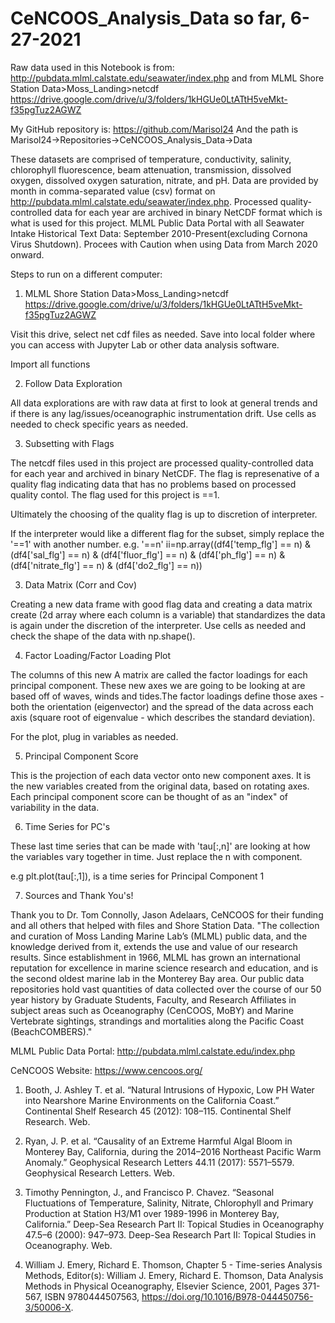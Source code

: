 # CeNCOOS_Analysis_Data so far, 6-27-2021

Raw data used in this Notebook is from: http://pubdata.mlml.calstate.edu/seawater/index.php and from MLML Shore Station Data>Moss_Landing>netcdf https://drive.google.com/drive/u/3/folders/1kHGUe0LtATtH5veMkt-f35pgTuz2AGWZ

My GitHub repository is: https://github.com/Marisol24
And the path is Marisol24->Repositories->CeNCOOS_Analysis_Data->Data

These datasets are comprised of temperature, conductivity, salinity, chlorophyll fluorescence, beam attenuation, transmission, dissolved oxygen, dissolved oxygen saturation, nitrate, and pH. 
Data are provided by month in comma-separated value (csv) format on http://pubdata.mlml.calstate.edu/seawater/index.php. Processed quality-controlled data for each year are archived in binary NetCDF format which is what is used for this project. 
MLML Public Data Portal with all Seawater Intake Historical Text Data: September 2010-Present(excluding Cornona Virus Shutdown). Procees with Caution when using Data from March 2020 onward.

Steps to run on a different computer:

1. MLML Shore Station Data>Moss_Landing>netcdf https://drive.google.com/drive/u/3/folders/1kHGUe0LtATtH5veMkt-f35pgTuz2AGWZ

Visit this drive, select net cdf files as needed. Save into local folder where you can access with Jupyter Lab or other data analysis software. 

Import all functions

2. Follow Data Exploration

All data explorations are with raw data at first to look at general trends and if there is any lag/issues/oceanographic instrumentation drift.
Use cells as needed to check specific years as needed. 

3. Subsetting with Flags

 The netcdf files used in this project are processed quality-controlled data for each year and archived in binary NetCDF. The flag is represenative of a quality flag indicating data that has no problems based on processed quality contol. The flag used for this project is ==1. 

Ultimately the choosing of the quality flag is up to discretion of interpreter.

If the interpreter would like a different flag for the subset, simply replace the '==1' with another number. e.g. '==n'
ii=np.array((df4['temp_flg'] == n) & (df4['sal_flg'] == n) & (df4['fluor_flg'] == n) & (df4['ph_flg'] == n) & (df4['nitrate_flg'] == n) & (df4['do2_flg'] == n))


3. Data Matrix (Corr and Cov)

Creating a new data frame with good flag data and creating a data matrix create (2d array where each column is a variable) that standardizes the data is again under the discretion of the interpreter. Use cells as needed and check the shape of the data with np.shape(). 

4. Factor Loading/Factor Loading Plot

 The columns of this new A matrix are called the factor loadings for each principal component. These new axes we are going to be looking at are based off of waves, winds and tides.The factor loadings define those axes - both the orientation (eigenvector) and the spread of the data across each axis (square root of eigenvalue - which describes the standard deviation).
 
 For the plot, plug in variables as needed. 
 
 5. Principal Component Score
 
 This is the projection of each data vector onto new component axes. It is the new variables created from the original data, based on rotating axes. Each principal component score can be thought of as an "index" of variability in the data. 
 
 6. Time Series for PC's
 
 These last time series that can be made with 'tau[:,n]' are looking at how the variables vary together in time. Just replace the n with component. 
 
 e.g plt.plot(tau[:,1]), is a time series for Principal Component 1

7. Sources and Thank You's!
 
 Thank you to Dr. Tom Connolly, Jason Adelaars, CeNCOOS for their funding and all others that helped with files and Shore Station Data. 
 "The collection and curation of Moss Landing Marine Lab’s (MLML) public data, and the knowledge derived from it, extends the use and value of our research results. Since establishment in 1966, MLML has grown an international reputation for excellence in marine science research and education, and is the second oldest marine lab in the Monterey Bay area. Our public data repositories hold vast quantities of data collected over the course of our 50 year history by Graduate Students, Faculty, and Research Affiliates in subject areas such as Oceanography (CenCOOS, MoBY) and Marine Vertebrate sightings, strandings and mortalities along the Pacific Coast (BeachCOMBERS)."
 
MLML Public Data Portal: http://pubdata.mlml.calstate.edu/index.php

CeNCOOS Website: https://www.cencoos.org/

1.	Booth, J. Ashley T. et al. “Natural Intrusions of Hypoxic, Low PH Water into Nearshore Marine Environments on the California Coast.” Continental Shelf Research 45 (2012): 108–115. Continental Shelf Research. Web.

2.	Ryan, J. P. et al. “Causality of an Extreme Harmful Algal Bloom in Monterey Bay, California, during the 2014–2016 Northeast Pacific Warm Anomaly.” Geophysical Research Letters 44.11 (2017): 5571–5579. Geophysical Research Letters. Web.

3.	Timothy Pennington, J., and Francisco P. Chavez. “Seasonal Fluctuations of Temperature, Salinity, Nitrate, Chlorophyll and Primary Production at Station H3/M1 over 1989-1996 in Monterey Bay, California.” Deep-Sea Research Part II: Topical Studies in Oceanography 47.5–6 (2000): 947–973. Deep-Sea Research Part II: Topical Studies in Oceanography. Web.

4. William J. Emery, Richard E. Thomson, Chapter 5 - Time-series Analysis Methods, Editor(s): William J. Emery, Richard E. Thomson, Data Analysis Methods in Physical Oceanography, Elsevier Science, 2001, Pages 371-567, ISBN 9780444507563, https://doi.org/10.1016/B978-044450756-3/50006-X.
